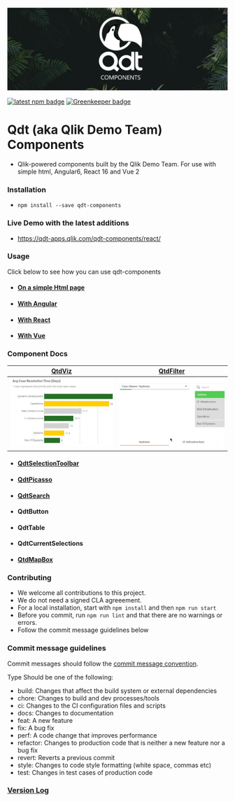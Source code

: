 ![Banner](assets/graphic.png "Banner") 

[![latest npm badge](https://img.shields.io/npm/v/qdt-components/latest.svg)](https://www.npmjs.com/package/qdt-components) [![Greenkeeper badge](https://badges.greenkeeper.io/qlik-demo-team/qdt-components.svg)](https://greenkeeper.io/)

# Qdt (aka Qlik Demo Team) Components

- Qlik-powered components built by the Qlik Demo Team. For use with simple html, Angular6, React 16 and Vue 2


### Installation
- `npm install --save qdt-components`


### Live Demo with the latest additions
- https://qdt-apps.qlik.com/qdt-components/react/


### Usage

Click below to see how you can use qdt-components

* #### [On a simple Html page](docs/usage/Html.md)

* #### [With Angular](docs/usage/Angular.md)

* #### [With React](docs/usage/React.md)

* #### [With Vue](docs/usage/Vue.md)


### Component Docs ###

| [QtdViz](docs/components/QdtViz.md)                        | [QtdFilter](docs/components/QtdFilter.md)                    |
| :----:                                                          |    :----:                                                         |
| [![QtdViz](docs/assets/embedded.png)](docs/components/QdtViz.md)  | [![QtdViz](docs/assets/filters.png)](docs/components/QtdFilter.md)  |


* #### [QdtSelectionToolbar](docs/components/QdtSelectionToolbar.md)

* #### [QdtPicasso](docs/components/QdtPicasso.md)

* #### [QdtSearch](docs/components/QdtSearch.md)

* #### QdtButton

* #### QdtTable

* #### QdtCurrentSelections

- #### [QtdMapBox](https://github.com/qlik-demo-team/qdt-components/blob/master/docs/components/QdtMapBox.md)


### Contributing

- We welcome all contributions to this project.
- We do not need a signed CLA agreeement.
- For a local installation, start with `npm install` and then `npm run start`
- Before you commit, run `npm run lint` and that there are no warnings or errors.
- Follow the commit message guidelines below


### Commit message guidelines

Commit messages should follow the [commit message convention](https://www.conventionalcommits.org/en/v1.0.0).

Type
Should be one of the following:

- build: Changes that affect the build system or external dependencies
- chore: Changes to build and dev processes/tools
- ci: Changes to the CI configuration files and scripts
- docs: Changes to documentation
- feat: A new feature
- fix: A bug fix
- perf: A code change that improves performance
- refactor: Changes to production code that is neither a new feature nor a bug fix
- revert: Reverts a previous commit
- style: Changes to code style formatting (white space, commas etc)
- test: Changes in test cases of production code


### [Version Log](https://github.com/qlik-demo-team/qdt-components/blob/master/docs/components/QdtMapBox.md)
